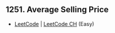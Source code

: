 ## 1251. Average Selling Price

-  [LeetCode](https://leetcode.com/problems/average-selling-price/) | [LeetCode CH](https://leetcode.cn/problems/average-selling-price/) (Easy)
